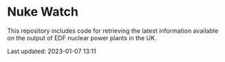 # Nuke Watch

This repository includes code for retrieving the latest information available on the output of EDF nuclear power plants in the UK.

Last updated: 2023-01-07 13:11